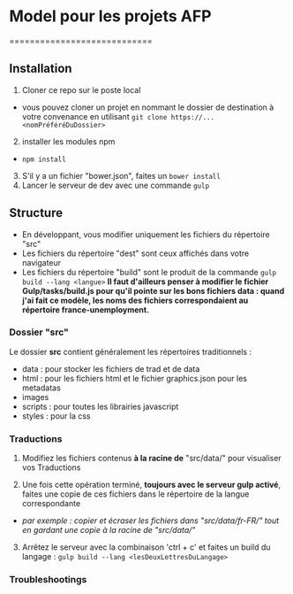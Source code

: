 # Model pour les projets AFP
============================

## Installation

1. Cloner ce repo sur le poste local
  * vous pouvez cloner un projet en nommant le dossier de destination à votre convenance en utilisant ```git clone https://... <nomPréféréDuDossier>```
2. installer les modules npm
  * ```npm install```
3. S'il y a un fichier "bower.json", faites un ```bower install```
4. Lancer le serveur de dev avec une commande ```gulp```

## Structure

* En développant, vous modifier uniquement les fichiers du répertoire "src"
* Les fichiers du répertoire "dest" sont ceux affichés dans votre navigateur
* Les fichiers du répertoire "build" sont le produit de la commande ```gulp build --lang <langue>```
  **Il faut d'ailleurs penser à modifier le fichier Gulp/tasks/build.js pour qu'il pointe sur les bons fichiers data : quand j'ai fait ce modèle, les noms des fichiers correspondaient au répertoire france-unemployment.**

### Dossier "src"
Le dossier **src** contient généralement les répertoires traditionnels :
* data : pour stocker les fichiers de trad et de data
* html : pour les fichiers html et le fichier graphics.json pour les metadatas
* images
* scripts : pour toutes les librairies javascript
* styles : pour la css

### Traductions

1. Modifiez les fichiers contenus **à la racine de** "src/data/" pour visualiser vos Traductions

2. Une fois cette opération terminé, **toujours avec le serveur gulp activé**, faites une copie de ces fichiers dans le répertoire de la langue correspondante
  * *par exemple : copier et écraser les fichiers dans "src/data/fr-FR/" tout en gardant une copie à la racine de "src/data/"*

3. Arrêtez le serveur avec la combinaison 'ctrl + c' et faites un build du langage : ```gulp build --lang <lesDeuxLettresDuLangage>```

### Troubleshootings
